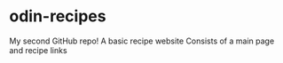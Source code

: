 # odin-recipes
My second GitHub repo!
A basic recipe website
Consists of a main page and recipe links